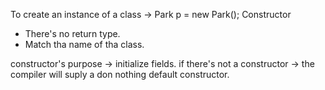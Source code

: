 To create an instance of a class -> Park p = new Park();
Constructor
- There's no return type.
- Match tha name of tha class.

constructor's purpose -> initialize fields.
if there's not a constructor -> the compiler will suply a don nothing default constructor.
